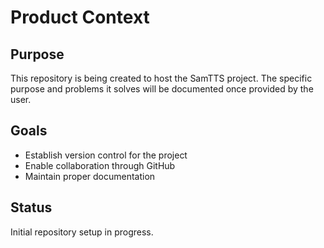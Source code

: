 # Product Context

## Purpose
This repository is being created to host the SamTTS project. The specific purpose and problems it solves will be documented once provided by the user.

## Goals
- Establish version control for the project
- Enable collaboration through GitHub
- Maintain proper documentation

## Status
Initial repository setup in progress.